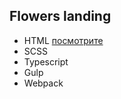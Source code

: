 ## Flowers landing

- HTML [посмотрите](https://denisfriz.github.io/)
- SCSS
- Typescript
- Gulp
- Webpack
